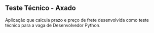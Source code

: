 ## Teste Técnico - Axado

Aplicação que calcula prazo e preço de frete desenvolvida como teste técnico para
a vaga de Desenvolvedor Python.
